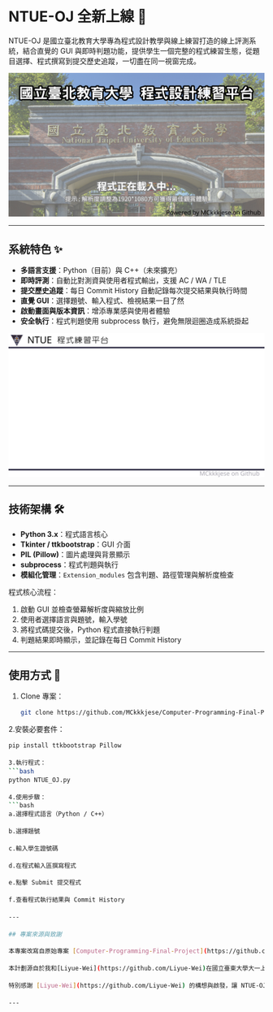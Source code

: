 # NTUE-OJ 全新上線 🎉

NTUE-OJ 是國立臺北教育大學專為程式設計教學與線上練習打造的線上評測系統，結合直覺的 GUI 與即時判題功能，提供學生一個完整的程式練習生態，從題目選擇、程式撰寫到提交歷史追蹤，一切盡在同一視窗完成。  

![啟動畫面示意](Extension_modules/open_picture.png)

---

## 系統特色 ✨

- **多語言支援**：Python（目前）與 C++（未來擴充）  
- **即時評測**：自動比對測資與使用者程式輸出，支援 AC / WA / TLE  
- **提交歷史追蹤**：每日 Commit History 自動記錄每次提交結果與執行時間  
- **直覺 GUI**：選擇題號、輸入程式、檢視結果一目了然  
- **啟動畫面與版本資訊**：增添專業感與使用者體驗  
- **安全執行**：程式判題使用 subprocess 執行，避免無限迴圈造成系統掛起  

![程式主介面示意](Extension_modules/background.png)

---

## 技術架構 🛠️

- **Python 3.x**：程式語言核心  
- **Tkinter / ttkbootstrap**：GUI 介面  
- **PIL (Pillow)**：圖片處理與背景顯示  
- **subprocess**：程式判題與執行  
- **模組化管理**：`Extension_modules` 包含判題、路徑管理與解析度檢查  

程式核心流程：

1. 啟動 GUI 並檢查螢幕解析度與縮放比例  
2. 使用者選擇語言與題號，輸入學號  
3. 將程式碼提交後，Python 程式直接執行判題  
4. 判題結果即時顯示，並記錄在每日 Commit History  

---

## 使用方式 📌

1. Clone 專案：
   ```bash
   git clone https://github.com/MCkkkjese/Computer-Programming-Final-Project.git

2.安裝必要套件：
```bash
pip install ttkbootstrap Pillow

3.執行程式：
```bash
python NTUE_OJ.py

4.使用步驟：
```bash
a.選擇程式語言（Python / C++）

b.選擇題號

c.輸入學生證號碼

d.在程式輸入區撰寫程式

e.點擊 Submit 提交程式

f.查看程式執行結果與 Commit History

---

## 專案來源與致謝

本專案改寫自原始專案 [Computer-Programming-Final-Project](https://github.com/MCkkkjese/Computer-Programming-Final-Project.git)，在原有架構上做了全面優化與功能擴充。

本計劃源自於我和[Liyue-Wei](https://github.com/Liyue-Wei)在國立臺東大學大一上的程式設計課的專題。

特別感謝 [Liyue-Wei](https://github.com/Liyue-Wei) 的構想與啟發，讓 NTUE-OJ 成為可落地運作的專案，沒有他就沒有今天的我。

---
